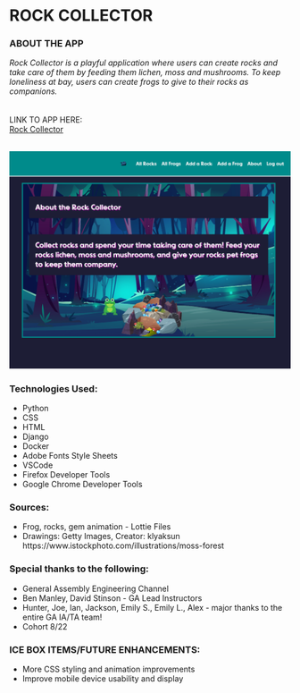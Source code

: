 <h1>ROCK COLLECTOR</h1>

<h3>ABOUT THE APP</h3>

<i>
Rock Collector is a playful application where users can create rocks and take care of them by feeding them lichen, moss and mushrooms. To keep loneliness at bay, users can create frogs to give to their rocks as companions.</i>
<br>
<br>
<br>
LINK TO APP HERE:
<br>
<a href="https://rock-collector.herokuapp.com/about/">Rock Collector</a>
<br>
<br>

![App Screenshot](/main_app/static/images/rockcollector.png)
<br>

<h3>Technologies Used:</h3>
<ul>
  <li>Python</li>
  <li>CSS</li>
  <li>HTML</li>
  <li>Django</li>
  <li>Docker</li>
  <li>Adobe Fonts Style Sheets</li>
  <li>VSCode</li>
  <li>Firefox Developer Tools</li>
  <li>Google Chrome Developer Tools</li>
</ul>
<h3>Sources:</h3>
<ul>
  <li>Frog, rocks, gem animation - Lottie Files</li>
  <li>Drawings: Getty Images, Creator: klyaksun https://www.istockphoto.com/illustrations/moss-forest</li>
</ul>
<h3>Special thanks to the following:</h3>
<ul>
  <li>General Assembly Engineering Channel</li>
  <li>Ben Manley, David Stinson - GA Lead Instructors</li>
  <li>Hunter, Joe, Ian, Jackson, Emily S., Emily L., Alex - major thanks to the entire GA IA/TA team!</li>
  <li>Cohort 8/22</li>
</ul>
<h3>ICE BOX ITEMS/FUTURE ENHANCEMENTS:</h3>
<ul>
  <li>More CSS styling and animation improvements</li>
  <li>Improve mobile device usability and display</li>
<i>
</ul>